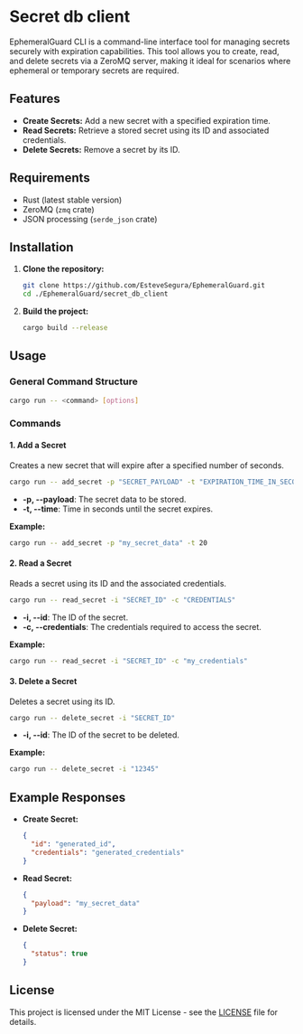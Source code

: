 # Secret db client

EphemeralGuard CLI is a command-line interface tool for managing secrets securely with expiration capabilities. This tool allows you to create, read, and delete secrets via a ZeroMQ server, making it ideal for scenarios where ephemeral or temporary secrets are required.

## Features

- **Create Secrets:** Add a new secret with a specified expiration time.
- **Read Secrets:** Retrieve a stored secret using its ID and associated credentials.
- **Delete Secrets:** Remove a secret by its ID.

## Requirements

- Rust (latest stable version)
- ZeroMQ (`zmq` crate)
- JSON processing (`serde_json` crate)

## Installation

1. **Clone the repository:**

   ```bash
   git clone https://github.com/EsteveSegura/EphemeralGuard.git
   cd ./EphemeralGuard/secret_db_client
   ```

2. **Build the project:**

   ```bash
   cargo build --release
   ```

## Usage

### General Command Structure

```bash
cargo run -- <command> [options]
```

### Commands

#### 1. Add a Secret

Creates a new secret that will expire after a specified number of seconds.

```bash
cargo run -- add_secret -p "SECRET_PAYLOAD" -t "EXPIRATION_TIME_IN_SECONDS"
```

- **-p, --payload**: The secret data to be stored.
- **-t, --time**: Time in seconds until the secret expires.

**Example:**

```bash
cargo run -- add_secret -p "my_secret_data" -t 20
```

#### 2. Read a Secret

Reads a secret using its ID and the associated credentials.

```bash
cargo run -- read_secret -i "SECRET_ID" -c "CREDENTIALS"
```

- **-i, --id**: The ID of the secret.
- **-c, --credentials**: The credentials required to access the secret.

**Example:**

```bash
cargo run -- read_secret -i "SECRET_ID" -c "my_credentials"
```

#### 3. Delete a Secret

Deletes a secret using its ID.

```bash
cargo run -- delete_secret -i "SECRET_ID"
```

- **-i, --id**: The ID of the secret to be deleted.

**Example:**

```bash
cargo run -- delete_secret -i "12345"
```

## Example Responses

- **Create Secret:**

  ```json
  {
    "id": "generated_id",
    "credentials": "generated_credentials"
  }
  ```

- **Read Secret:**

  ```json
  {
    "payload": "my_secret_data"
  }
  ```

- **Delete Secret:**

  ```json
  {
    "status": true
  }
  ```

## License

This project is licensed under the MIT License - see the [LICENSE](LICENSE) file for details.

